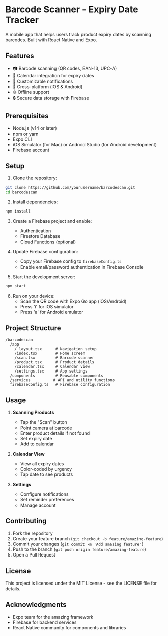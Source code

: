 # Barcode Scanner - Expiry Date Tracker

A mobile app that helps users track product expiry dates by scanning barcodes. Built with React Native and Expo.

## Features

- 📷 Barcode scanning (QR codes, EAN-13, UPC-A)
- 📅 Calendar integration for expiry dates
- 🔔 Customizable notifications
- 📱 Cross-platform (iOS & Android)
- 🌐 Offline support
- 🔒 Secure data storage with Firebase

## Prerequisites

- Node.js (v14 or later)
- npm or yarn
- Expo CLI
- iOS Simulator (for Mac) or Android Studio (for Android development)
- Firebase account

## Setup

1. Clone the repository:

```bash
git clone https://github.com/yourusername/barcodescan.git
cd barcodescan
```

2. Install dependencies:

```bash
npm install
```

3. Create a Firebase project and enable:

   - Authentication
   - Firestore Database
   - Cloud Functions (optional)

4. Update Firebase configuration:

   - Copy your Firebase config to `firebaseConfig.ts`
   - Enable email/password authentication in Firebase Console

5. Start the development server:

```bash
npm start
```

6. Run on your device:
   - Scan the QR code with Expo Go app (iOS/Android)
   - Press 'i' for iOS simulator
   - Press 'a' for Android emulator

## Project Structure

```
/barcodescan
  /app
    /_layout.tsx      # Navigation setup
    /index.tsx        # Home screen
    /scan.tsx         # Barcode scanner
    /product.tsx      # Product details
    /calendar.tsx     # Calendar view
    /settings.tsx     # App settings
  /components         # Reusable components
  /services          # API and utility functions
  firebaseConfig.ts   # Firebase configuration
```

## Usage

1. **Scanning Products**

   - Tap the "Scan" button
   - Point camera at barcode
   - Enter product details if not found
   - Set expiry date
   - Add to calendar

2. **Calendar View**

   - View all expiry dates
   - Color-coded by urgency
   - Tap date to see products

3. **Settings**
   - Configure notifications
   - Set reminder preferences
   - Manage account

## Contributing

1. Fork the repository
2. Create your feature branch (`git checkout -b feature/amazing-feature`)
3. Commit your changes (`git commit -m 'Add amazing feature'`)
4. Push to the branch (`git push origin feature/amazing-feature`)
5. Open a Pull Request

## License

This project is licensed under the MIT License - see the LICENSE file for details.

## Acknowledgments

- Expo team for the amazing framework
- Firebase for backend services
- React Native community for components and libraries

